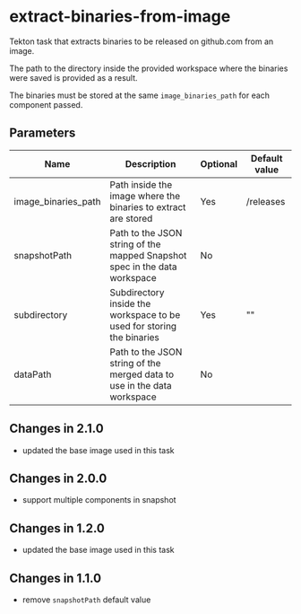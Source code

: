 # extract-binaries-from-image

Tekton task that extracts binaries to be released on github.com from an image.

The path to the directory inside the provided workspace where the binaries were
saved is provided as a result.

The binaries must be stored at the same `image_binaries_path` for each component
passed.

## Parameters

| Name | Description | Optional | Default value |
|------|-------------|----------|---------------|
| image_binaries_path | Path inside the image where the binaries to extract are stored | Yes | /releases |
| snapshotPath | Path to the JSON string of the mapped Snapshot spec in the data workspace | No | |
| subdirectory | Subdirectory inside the workspace to be used for storing the binaries | Yes | "" |
| dataPath | Path to the JSON string of the merged data to use in the data workspace   | No | |

## Changes in 2.1.0
- updated the base image used in this task

## Changes in 2.0.0
 - support multiple components in snapshot

## Changes in 1.2.0
- updated the base image used in this task

## Changes in 1.1.0
- remove `snapshotPath` default value

